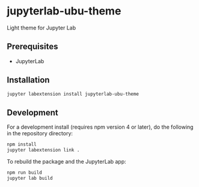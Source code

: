 # jupyterlab-ubu-theme

Light theme for Jupyter Lab

## Prerequisites

* JupyterLab

## Installation

```bash
jupyter labextension install jupyterlab-ubu-theme
```

## Development

For a development install (requires npm version 4 or later), do the following in the repository directory:

```bash
npm install
jupyter labextension link .
```

To rebuild the package and the JupyterLab app:

```bash
npm run build
jupyter lab build
```
